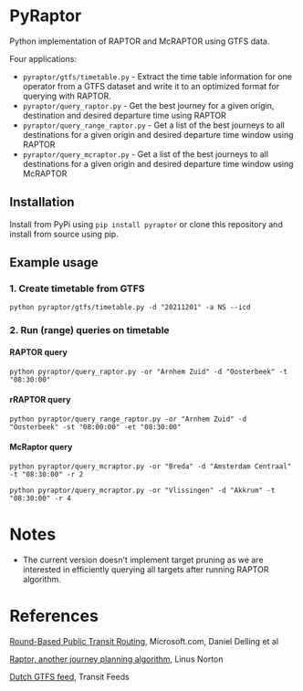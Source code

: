 # PyRaptor

Python implementation of RAPTOR and McRAPTOR using GTFS data.

Four applications:

- `pyraptor/gtfs/timetable.py` - Extract the time table information for one operator from a GTFS dataset and write it to an optimized format for querying with RAPTOR.
- `pyraptor/query_raptor.py` - Get the best journey for a given origin, destination and desired departure time using RAPTOR
- `pyraptor/query_range_raptor.py` - Get a list of the best journeys to all destinations for a given origin and desired departure time window using RAPTOR
- `pyraptor/query_mcraptor.py` - Get a list of the best journeys to all destinations for a given origin and desired departure time window using McRAPTOR

## Installation

Install from PyPi using `pip install pyraptor` or clone this repository and install from source using pip.

## Example usage

### 1. Create timetable from GTFS

`python pyraptor/gtfs/timetable.py -d "20211201" -a NS --icd`

### 2. Run (range) queries on timetable

#### RAPTOR query

`python pyraptor/query_raptor.py -or "Arnhem Zuid" -d "Oosterbeek" -t "08:30:00"`

#### rRAPTOR query

`python pyraptor/query_range_raptor.py -or "Arnhem Zuid" -d "Oosterbeek" -st "08:00:00" -et "08:30:00"`

#### McRaptor query

`python pyraptor/query_mcraptor.py -or "Breda" -d "Amsterdam Centraal" -t "08:30:00" -r 2`

`python pyraptor/query_mcraptor.py -or "Vlissingen" -d "Akkrum" -t "08:30:00" -r 4`

# Notes

- The current version doesn't implement target pruning as we are interested in efficiently querying all targets after running RAPTOR algorithm.

# References

[Round-Based Public Transit Routing](https://www.microsoft.com/en-us/research/wp-content/uploads/2012/01/raptor_alenex.pdf), Microsoft.com, Daniel Delling et al

[Raptor, another journey planning algorithm](https://ljn.io/posts/raptor-journey-planning-algorithm), Linus Norton

[Dutch GTFS feed](http://transitfeeds.com/p/ov/814), Transit Feeds
